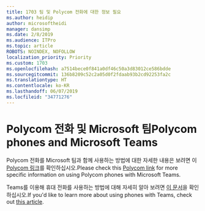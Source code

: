 ```yaml
---
title: 1703 팀 및 Polycom 전화에 대한 정보 필요
ms.author: heidip
author: microsoftheidi
manager: dansimp
ms.date: 2/8/2019
ms.audience: ITPro
ms.topic: article
ROBOTS: NOINDEX, NOFOLLOW
localization_priority: Priority
ms.custom: 1703
ms.openlocfilehash: a7514bece0f841a0df46c50a3d83012ce586bdde
ms.sourcegitcommit: 136b8209c52c2a05d0f2fdaab93b2cd92253fa2c
ms.translationtype: HT
ms.contentlocale: ko-KR
ms.lasthandoff: 06/07/2019
ms.locfileid: "34771276"
---
```

# <a name="polycom-phones-and-microsoft-teams"></a><span data-ttu-id="7a652-102">Polycom 전화 및 Microsoft 팀</span><span class="sxs-lookup"><span data-stu-id="7a652-102">Polycom phones and Microsoft Teams</span></span>

<span data-ttu-id="7a652-103">Polycom 전화를 Microsoft 팀과 함께 사용하는 방법에 대한 자세한 내용은 보려면 이 [Polycom 링크](http://www.polycom.com/content/dam/polycom/common/documents/faqs/polycom-phones-and-microsoft-teams-faq-enus.pdf)를 확인하십시오.</span><span class="sxs-lookup"><span data-stu-id="7a652-103">Please check this [Polycom link](http://www.polycom.com/content/dam/polycom/common/documents/faqs/polycom-phones-and-microsoft-teams-faq-enus.pdf) for more specific information on using Polycom phones with Microsoft Teams.</span></span>

<span data-ttu-id="7a652-104">Teams를 이용해 휴대 전화를 사용하는 방법에 대해 자세히 알아 보려면 [이 문서](https://docs.microsoft.com/microsoftteams/phones-for-teams)을 확인하십시오.</span><span class="sxs-lookup"><span data-stu-id="7a652-104">If you'd like to learn more about using phones with Teams, check out [this article](https://docs.microsoft.com/microsoftteams/phones-for-teams).</span></span>
